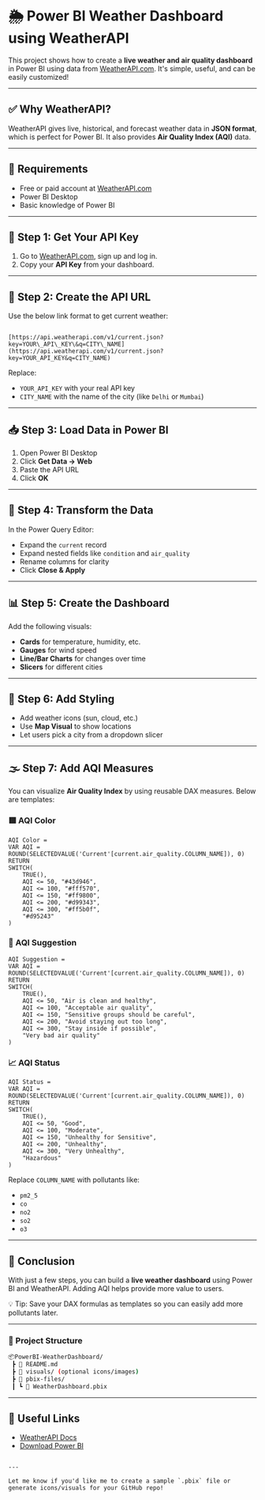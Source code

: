

# 🌦️ Power BI Weather Dashboard using WeatherAPI

This project shows how to create a **live weather and air quality dashboard** in Power BI using data from [WeatherAPI.com](https://www.weatherapi.com/). It's simple, useful, and can be easily customized!

---

## ✅ Why WeatherAPI?

WeatherAPI gives live, historical, and forecast weather data in **JSON format**, which is perfect for Power BI. It also provides **Air Quality Index (AQI)** data.

---

## 🧰 Requirements

- Free or paid account at [WeatherAPI.com](https://www.weatherapi.com/)
- Power BI Desktop
- Basic knowledge of Power BI

---

## 🔑 Step 1: Get Your API Key

1. Go to [WeatherAPI.com](https://www.weatherapi.com/), sign up and log in.
2. Copy your **API Key** from your dashboard.

---

## 🔗 Step 2: Create the API URL

Use the below link format to get current weather:

```

[https://api.weatherapi.com/v1/current.json?key=YOUR\_API\_KEY\&q=CITY\_NAME](https://api.weatherapi.com/v1/current.json?key=YOUR_API_KEY&q=CITY_NAME)

````

Replace:
- `YOUR_API_KEY` with your real API key  
- `CITY_NAME` with the name of the city (like `Delhi` or `Mumbai`)

---

## 📥 Step 3: Load Data in Power BI

1. Open Power BI Desktop
2. Click **Get Data → Web**
3. Paste the API URL
4. Click **OK**

---

## 🔄 Step 4: Transform the Data

In the Power Query Editor:
- Expand the `current` record
- Expand nested fields like `condition` and `air_quality`
- Rename columns for clarity
- Click **Close & Apply**

---

## 📊 Step 5: Create the Dashboard

Add the following visuals:
- **Cards** for temperature, humidity, etc.
- **Gauges** for wind speed
- **Line/Bar Charts** for changes over time
- **Slicers** for different cities

---

## 🎨 Step 6: Add Styling

- Add weather icons (sun, cloud, etc.)
- Use **Map Visual** to show locations
- Let users pick a city from a dropdown slicer

---

## 🌫️ Step 7: Add AQI Measures

You can visualize **Air Quality Index** by using reusable DAX measures. Below are templates:

### 🟥 AQI Color

```DAX
AQI Color = 
VAR AQI = ROUND(SELECTEDVALUE('Current'[current.air_quality.COLUMN_NAME]), 0)
RETURN 
SWITCH(
    TRUE(),
    AQI <= 50, "#43d946", 
    AQI <= 100, "#fff570", 
    AQI <= 150, "#ff9800", 
    AQI <= 200, "#d99343", 
    AQI <= 300, "#ff5b0f", 
    "#d95243"
)
````

### 💬 AQI Suggestion

```DAX
AQI Suggestion = 
VAR AQI = ROUND(SELECTEDVALUE('Current'[current.air_quality.COLUMN_NAME]), 0)
RETURN 
SWITCH(
    TRUE(),
    AQI <= 50, "Air is clean and healthy",
    AQI <= 100, "Acceptable air quality",
    AQI <= 150, "Sensitive groups should be careful",
    AQI <= 200, "Avoid staying out too long",
    AQI <= 300, "Stay inside if possible",
    "Very bad air quality"
)
```

### 📈 AQI Status

```DAX
AQI Status = 
VAR AQI = ROUND(SELECTEDVALUE('Current'[current.air_quality.COLUMN_NAME]), 0)
RETURN 
SWITCH(
    TRUE(),
    AQI <= 50, "Good",
    AQI <= 100, "Moderate",
    AQI <= 150, "Unhealthy for Sensitive",
    AQI <= 200, "Unhealthy",
    AQI <= 300, "Very Unhealthy",
    "Hazardous"
)
```

Replace `COLUMN_NAME` with pollutants like:

* `pm2_5`
* `co`
* `no2`
* `so2`
* `o3`

---

## 🚀 Conclusion

With just a few steps, you can build a **live weather dashboard** using Power BI and WeatherAPI. Adding AQI helps provide more value to users.

💡 Tip: Save your DAX formulas as templates so you can easily add more pollutants later.

---

### 📁 Project Structure

```bash
📦PowerBI-WeatherDashboard/
 ┣ 📄 README.md
 ┣ 📁 visuals/ (optional icons/images)
 ┣ 📁 pbix-files/
 ┃ ┗ 📄 WeatherDashboard.pbix
```

---

## 🔗 Useful Links

* [WeatherAPI Docs](https://www.weatherapi.com/docs/)
* [Download Power BI](https://powerbi.microsoft.com/)

```

---

Let me know if you'd like me to create a sample `.pbix` file or generate icons/visuals for your GitHub repo!
```
